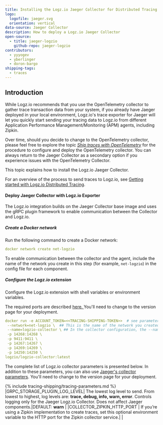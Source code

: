 ```yaml
---
title: Installing the Logz.io Jaeger Collector for Distributed Tracing
logo:
  logofile: jaeger.svg
  orientation: vertical
data-source: Jaeger Collector
description: How to deploy a Logz.io Jaeger Collector
open-source:
  - title: jaeger-logzio
    github-repo: jaeger-logzio
contributors:
  - yyyogev
  - yberlinger
  - doron-bargo
shipping-tags:
  - traces
---
```

## Introduction

While Logz.io recommends that you use the OpenTelemetry collector to gather trace transaction data from your system, if you already have Jaeger deployed in your local environment, Logz.io's trace exporter for Jaeger will let you quickly start sending your tracing data to Logz.io from different Application Performance Management/Monitoring (APM) agents, including Zipkin. 

Over time, should you decide to change to the OpenTelemetry collector, please feel free to explore the topic [_Ship traces with OpenTelemetry_](https://docs.logz.io/shipping/tracing-sources/opentelemetry) for the procedure to configure and deploy the OpenTelemetry collector. You can always return to the Jaeger Collector as a secondary option if you experience issues with the OpenTelemetry Collector. 

This topic explains how to install the Logz.io Jaeger Collector. 

For an overview of the process to send traces to Logz.io, see [Getting started with Logz.io Distributed Tracing](https://docs.logz.io/user-guide/distributed-tracing/getting-started-tracing/). 


#### Deploy Jaeger Collector with Logz.io Exporter

The Logz.io integration builds on the Jaeger Collector base image and uses the gRPC plugin framework to enable communication between the Collector and Logz.io.

<div class="tasklist">

##### Create a Docker network
Run the following command to create a Docker network: 

```yaml
docker network create net-logzio
```

To enable communication between the collector and the agent, include the name of the network you create in this step (for example, `net-logzio`) in the config file for each component. 

##### Configure the Logz.io extension
Configure the Logz.io extension with shell variables or environment variables. 

The required ports are described [here. ](https://www.jaegertracing.io/docs/latest/deployment/#collectors) 
You'll need to change to the version page for your deployment. 

```yaml
docker run -e ACCOUNT_TOKEN=<<TRACING-SHIPPING-TOKEN>>  # see parameter list below\
 --network=net-logzio \  ## This is the name of the network you created in step 1 above.
 --name=logzio-collector \ ## In the collector configuration, the --name attribute specifies the <<collector name>> used to run the collector. In this example, the <<collector-name>> is "logzio-collector". 
 -p 14268:14268 \
 -p 9411:9411 \
 -p 14267:14267 \
 -p 14269:14269 \
 -p 14250:14250 \
logzio/logzio-collector:latest
```


The complete list of Logz.io collector parameters is presented below. 
In addition to these parameters, you can also use [Jaeger's collector parameters](https://www.jaegertracing.io/docs/latest/cli/#jaeger-collector-grpc-plugin). 
You'll need to change to the version page for your deployment. 


{% include tracing-shipping/tracing-parameters.md %}
|GRPC_STORAGE_PLUGIN_LOG_LEVEL| The lowest log level to send.  From lowest to highest, log levels are: **trace, debug, info, warn, error**.  Controls logging only for the Jaeger Logz.io Collector.  Does not affect Jaeger components.|DEFAULT: **warn** |
|COLLECTOR_ZIPKIN_HTTP_PORT | If you’re using a Zipkin implementation to create traces, set this optional environment variable to the HTTP port for the Zipkin collector service.| |